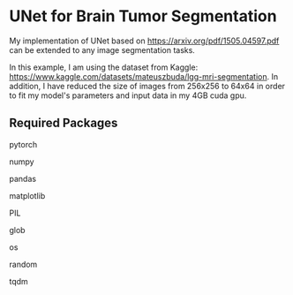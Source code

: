 ﻿# UNet for Brain Tumor Segmentation
My implementation of UNet based on https://arxiv.org/pdf/1505.04597.pdf can be extended to any image segmentation tasks. 

In this example, I am using the dataset from Kaggle: https://www.kaggle.com/datasets/mateuszbuda/lgg-mri-segmentation. In addition, I have reduced the size of images from 256x256 to 64x64 in order to fit my model's parameters and input data in my 4GB cuda gpu.

## Required Packages
pytorch

numpy

pandas

matplotlib

PIL

glob

os

random

tqdm
